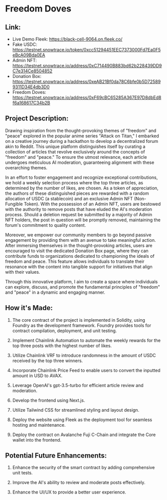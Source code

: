 # Freedom Doves

## Link:
- Live Demo Fleek: https://black-cell-9064.on.fleek.co/
- Fake USDC: https://testnet.snowtrace.io/token/0xcc51294451EEC7373000Fd7Ea0F5eBcA09Bda0EA
- Admin NFT: https://testnet.snowtrace.io/address/0xC714490B883bd62b228439DD9C7e314Ce8504852
- Donation Box: https://testnet.snowtrace.io/address/0xeAB21Bf0da78C6bfe0b5D725899311D34E4db3D0
- Freedom Doves: https://testnet.snowtrace.io/address/0xF69cBC65285A367E97D8dbEd8f6a168617C34b2B


## Project Description:
Drawing inspiration from the thought-provoking themes of "freedom" and "peace" explored in the popular anime series "Attack on Titan," I embarked on a creative journey during a hackathon to develop a decentralized forum akin to Reddit. This unique platform distinguishes itself by curating a collection of articles that revolve exclusively around the concepts of "freedom" and "peace." To ensure the utmost relevance, each article undergoes meticulous AI moderation, guaranteeing alignment with these overarching themes.

In an effort to foster engagement and recognize exceptional contributions, we hold a weekly selection process where the top three articles, as determined by the number of likes, are chosen. As a token of appreciation, the authors of these distinguished pieces are rewarded with a random allocation of USDC (a stablecoin) and an exclusive Admin NFT (Non-Fungible Token). With the possession of an Admin NFT, users are bestowed with the authority to remove posts that have eluded the AI's moderation process. Should a deletion request be submitted by a majority of Admin NFT holders, the post in question will be promptly removed, maintaining the forum's commitment to quality content.

Moreover, we empower our community members to go beyond passive engagement by providing them with an avenue to take meaningful action. After immersing themselves in the thought-provoking articles, users are encouraged to visit the dedicated Donation Box page, where they can contribute funds to organizations dedicated to championing the ideals of freedom and peace. This feature allows individuals to translate their resonance with the content into tangible support for initiatives that align with their values.

Through this innovative platform, I aim to create a space where individuals can explore, discuss, and promote the fundamental principles of "freedom" and "peace" in a dynamic and engaging manner.

## How it's Made:
1. The core contract of the project is implemented in Solidity, using Foundry as the development framework. Foundry provides tools for contract compilation, deployment, and unit testing.

2. Implement Chainlink Automation to automate the weekly rewards for the top three posts with the highest number of likes.

3. Utilize Chainlink VRF to introduce randomness in the amount of USDC received by the top three winners.

4. Incorporate Chainlink Price Feed to enable users to convert the inputted amount in USD to AVAX.

5. Leverage OpenAI's gpt-3.5-turbo for efficient article review and moderation.

6. Develop the frontend using Next.js.

7. Utilize Tailwind CSS for streamlined styling and layout design.

8. Deploy the website using Fleek as the deployment tool for seamless hosting and maintenance.

9. Deploy the contract on Avalanche Fuji C-Chain and integrate the Core wallet into the frontend.

## Potential Future Enhancements:
1. Enhance the security of the smart contract by adding comprehensive unit tests.

2. Improve the AI's ability to review and moderate posts effectively.

3. Enhance the UI/UX to provide a better user experience.

